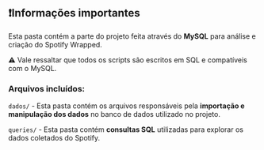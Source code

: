## ❗Informações importantes

Esta pasta contém a parte do projeto feita através do **MySQL** para análise e criação do Spotify Wrapped.

⚠️ Vale ressaltar que todos os scripts são escritos em SQL e compatíveis com o MySQL. 

### Arquivos incluídos:

`dados/` - Esta pasta contém os arquivos responsáveis pela **importação e manipulação dos dados** no banco de dados utilizado no projeto.

`queries/` - Esta pasta contém **consultas SQL** utilizadas para explorar os dados coletados do Spotify.
